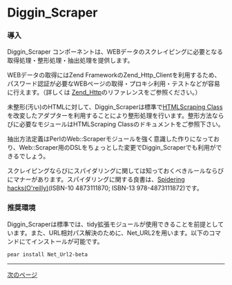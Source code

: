 Diggin_Scraper
==============

### 導入 ###

Diggin_Scraper コンポーネントは、WEBデータのスクレイピングに必要となる取得処理・整形処理・抽出処理を提供します。

WEBデータの取得にはZend FrameworkのZend_Http_Clientを利用するため、パスワード認証が必要なWEBページの取得・プロキシ利用・テストなどが容易に行えます。（詳しくは [Zend_Http](http://framework.zend.com/manual/ja/zend.http.html)のリファレンスをご参照ください。）

未整形(汚い)のHTMLに対して、Diggin_Scraperは標準で[HTMLScraping Class](http://www.rcdtokyo.com/etc/htmlscraping/)を改変したアダプターを利用することにより整形処理を行います。整形方法ならびに必要なモジュールはHTMLScraping Classのドキュメントをご参照下さい。

抽出方法定義はPerlのWeb::Scraperモジュールを強く意識した作りになっており、Web::Scraper用のDSLをちょっとした変更でDiggin_Scraperでも利用ができるでしょう。

スクレイピングならびにスパイダリングに関しては知っておくべきルールならびにマナーがあります。スパイダリングに関する良書は、[Spidering hacks(O'reilly)](http://www.oreilly.co.jp/books/4873111870/)(ISBN-10 4873111870; ISBN-13 978-4873111872)です。

### 推奨環境 ###
Diggin_Scraperは標準では、tidy拡張モジュールが使用できることを前提としています。また、URL相対パス解決のために、Net_URL2を用います。以下のコマンドにてインストールが可能です。

    pear install Net_Url2-beta

---
[次のページ](diggin.scraper.usage.html)
